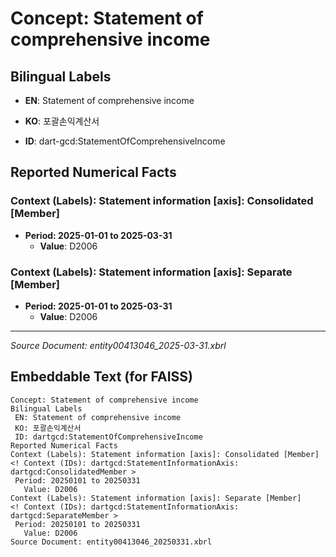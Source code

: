 # Concept: Statement of comprehensive income

## Bilingual Labels
- **EN**: Statement of comprehensive income
- **KO**: 포괄손익계산서

- **ID**: dart-gcd:StatementOfComprehensiveIncome

## Reported Numerical Facts

### **Context (Labels): Statement information [axis]: Consolidated [Member]**
<!-- Context (IDs): dart-gcd:StatementInformationAxis: dart-gcd:ConsolidatedMember -->
- **Period: 2025-01-01 to 2025-03-31**
  - **Value**: D2006

### **Context (Labels): Statement information [axis]: Separate [Member]**
<!-- Context (IDs): dart-gcd:StatementInformationAxis: dart-gcd:SeparateMember -->
- **Period: 2025-01-01 to 2025-03-31**
  - **Value**: D2006

---
*Source Document: entity00413046_2025-03-31.xbrl*
## Embeddable Text (for FAISS)
```text
Concept: Statement of comprehensive income
Bilingual Labels
 EN: Statement of comprehensive income
 KO: 포괄손익계산서
 ID: dartgcd:StatementOfComprehensiveIncome
Reported Numerical Facts
Context (Labels): Statement information [axis]: Consolidated [Member]
<! Context (IDs): dartgcd:StatementInformationAxis: dartgcd:ConsolidatedMember >
 Period: 20250101 to 20250331
   Value: D2006
Context (Labels): Statement information [axis]: Separate [Member]
<! Context (IDs): dartgcd:StatementInformationAxis: dartgcd:SeparateMember >
 Period: 20250101 to 20250331
   Value: D2006
Source Document: entity00413046_20250331.xbrl
```